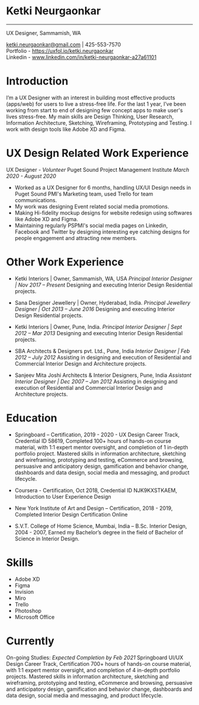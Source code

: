 # Ketki Neurgaonkar
------------


UX Designer, Sammamish, WA 

ketki.neurgaonkar@gmail.com  |  425-553-7570   
Portfolio - https://uxfol.io/ketki.neurgaonkar  
Linkedin - www.linkedin.com/in/ketki-neurgaonkar-a27a61101
  
# Introduction

  I’m a UX Designer with an interest in building most effective products (apps/web) for users to live a stress-free life. For the last 1 year, I’ve been working from start to end of designing  few concept apps to make user's lives stress-free. My main skills are Design Thinking, User Research, Information Architecture, Sketching, Wireframing, Prototyping and Testing. I work with design tools like Adobe XD and Figma. 
  


# UX Design Related Work Experience
  UX Designer - *Volunteer* 
    Puget Sound Project Management Institute 
    *March 2020 - August 2020*
* Worked as a UX Designer for 6 months, handling UX/UI Design needs in Puget Sound PMI's Marketing team, used Trello for team communications. 
* My work was designing Event related social media promotions.
* Making Hi-fidelity mockup designs for website redesign using softwares like Adobe XD and Figma.
* Maintaining regularly PSPMI's social media pages on Linkedin, Facebook and Twitter by designing interesting eye catching designs for people engagement and attracting new members.
    
    

# Other Work Experience

* Ketki Interiors | Owner, Sammamish, WA, USA
*Principal Interior Designer | Nov 2017 – Present*
Designing and executing Interior Design Residential projects. 

* Sana Designer Jewellery | Owner, Hyderabad, India.
*Principal Jewellery Designer | Oct 2013 – June 2016*
Designing and executing Interior Design Residential projects. 

* Ketki Interiors | Owner, Pune, India.
*Principal Interior Designer | Sept 2012 – Mar 2013*
Designing and executing Interior Design Residential projects. 

* SBA Architects & Designers pvt. Ltd., Pune, India
*Interior Designer | Feb 2012 – July 2012*
Assisting in designing and execution of Residential and Commercial Interior Design and Architecture projects. 

* Sanjeev Mita Joshi Architects & Interior Designers, Pune, India
*Assistant Interior Designer | Dec 2007 – Jan 2012*
Assisting in designing and execution of Residential and Commercial Interior Design and Architecture projects. 



# Education


* Springboard – Certification, 2019 - 2020 - UX Design Career Track, Credential ID 58619, 
Completed 100+ hours of hands-on course material, with 1:1 expert mentor oversight,
and completion of 1 in-depth portfolio project. Mastered skills in information
architecture, sketching and wireframing, prototyping and testing, eCommerce and
browsing, persuasive and anticipatory design, gamification and behavior change,
dashboards and data design, social media and messaging, and product lifecycle.

* Coursera - Certification, Oct 2018, Credential ID NJK9KXSTKAEM, 
Introduction to User Experience Design  

* New York Institute of Art and Design – Certification, 2018 - 2019,  
Completed Interior Design Certification Online

* S.V.T. College of Home Science, Mumbai, India – B.Sc. Interior Design, 2004 - 2007, 
Earned my Bachelor’s degree in the field of Bachelor of Science in Interior Design.


# Skills
* Adobe XD
* Figma
* Invision
* Miro
* Trello
* Photoshop
* Microsoft Office


# Currently
On-going Studies: *Expected Completion by Feb 2021*
Springboard UI/UX Design Career Track, Certification
 700+ hours of hands-on course material, with 1:1 expert mentor oversight,
and completion of 4 in-depth portfolio projects. Mastered skills in information
architecture, sketching and wireframing, prototyping and testing, eCommerce and
browsing, persuasive and anticipatory design, gamification and behavior change,
dashboards and data design, social media and messaging, and product lifecycle.







 
